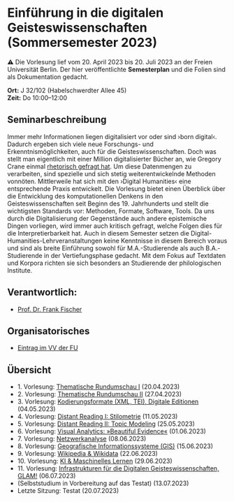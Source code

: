 # Einführung in die digitalen Geisteswissenschaften (Sommersemester 2023)

:warning: Die Vorlesung lief vom 20. April 2023 bis 20. Juli 2023 an der Freien Universität Berlin. Der hier veröffentlichte **Semesterplan** und die Folien sind als Dokumentation gedacht.

**Ort:** J 32/102 (Habelschwerdter Allee 45) \
**Zeit:** Do 10:00–12:00

## Seminarbeschreibung

Immer mehr Informationen liegen digitalisiert vor oder sind ›born digital‹. Dadurch ergeben sich viele neue Forschungs- und Erkenntnismöglichkeiten, auch für die Geisteswissenschaften. Doch was stellt man eigentlich mit einer Million digitalisierter Bücher an, wie Gregory Crane einmal [rhetorisch gefragt hat](https://doi.org/10.1045/march2006-crane). Um diese Datenmengen zu verarbeiten, sind spezielle und sich stetig weiterentwickelnde Methoden vonnöten. Mittlerweile hat sich mit den ›Digital Humanities‹ eine entsprechende Praxis entwickelt. Die Vorlesung bietet einen Überblick über die Entwicklung des komputationellen Denkens in den Geisteswissenschaften seit Beginn des 19. Jahrhunderts und stellt die wichtigsten Standards vor: Methoden, Formate, Software, Tools. Da uns durch die Digitalisierung der Gegenstände auch andere epistemische Dingen vorliegen, wird immer auch kritisch gefragt, welche Folgen dies für die Interpretierbarkeit hat. Auch in diesem Semester setzen die Digital-Humanities-Lehrveranstaltungen keine Kenntnisse in diesem Bereich voraus und sind als breite Einführung sowohl für M.A.-Studierende als auch B.A.-Studierende in der Vertiefungsphase gedacht. Mit dem Fokus auf Textdaten und Korpora richten sie sich besonders an Studierende der philologischen Institute.

## Verantwortlich:

- [Prof. Dr. Frank Fischer](https://lehkost.github.io/)

## Organisatorisches

- [Eintrag im VV der FU](https://web.archive.org/web/20240528175447/https://www.fu-berlin.de/vv/de/lv/793088)

## Übersicht

- 1\. Vorlesung: [Thematische Rundumschau I](https://lehkost.github.io/slides/2023-04-20-einf-dh/index.html) (20.04.2023)
- 2\. Vorlesung: [Thematische Rundumschau II](https://lehkost.github.io/slides/2023-04-27-einf-dh/index.html) (27.04.2023)
- 3\. Vorlesung: [Kodierungsformate (XML, TEI), Digitale Editionen](https://bit.ly/dheinf45) (04.05.2023)
- 4\. Vorlesung: [Distant Reading I: Stilometrie](https://bit.ly/dhe115) (11.05.2023)
- 5\. Vorlesung: [Distant Reading II: Topic Modeling](https://bit.ly/dhei255) (25.05.2023)
- 6\. Vorlesung: [Visual Analytics: »Beautiful Evidence«](https://bit.ly/dhei16) (01.06.2023)
- 7\. Vorlesung: [Netzwerkanalyse](https://bit.ly/dhei86) (08.06.2023)
- 8\. Vorlesung: [Geografische Informationssysteme (GIS)](https://bit.ly/dhe156) (15.06.2023)
- 9\. Vorlesung: [Wikipedia & Wikidata](https://bit.ly/dhe226) (22.06.2023)
- 10\. Vorlesung: [KI & Maschinelles Lernen](https://bit.ly/dhe296) (29.06.2023)
- 11\. Vorlesung: [Infrastrukturen für die Digitalen Geisteswissenschaften, GLAM!](https://bit.ly/dhe67) (06.07.2023)
- (Selbststudium in Vorbereitung auf das Testat) (13.07.2023)
- Letzte Sitzung: Testat (20.07.2023)
